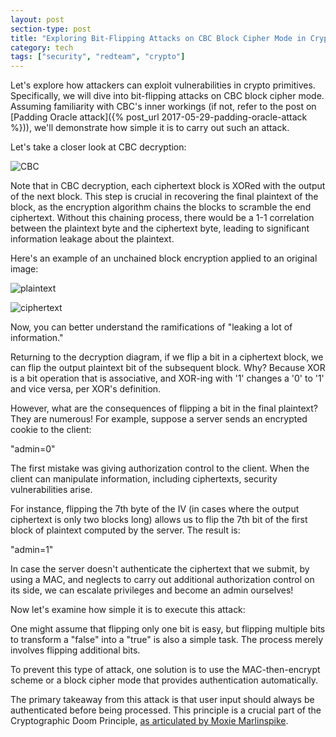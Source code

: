 ```yaml
---
layout: post
section-type: post
title: "Exploring Bit-Flipping Attacks on CBC Block Cipher Mode in Cryptography"
category: tech
tags: ["security", "redteam", "crypto"]
---
```


Let's explore how attackers can exploit vulnerabilities in crypto primitives. Specifically, we will dive into bit-flipping attacks on CBC block cipher mode.
Assuming familiarity with CBC's inner workings (if not, refer to the post on [Padding Oracle attack]({% post_url 2017-05-29-padding-oracle-attack %})), we'll demonstrate how simple it is to carry out such an attack.

Let's take a closer look at CBC decryption:

![CBC](https://upload.wikimedia.org/wikipedia/commons/6/66/Cbc_decryption.png)

Note that in CBC decryption, each ciphertext block is XORed with the output of the next block. This step is crucial in recovering the final plaintext of the block, as the encryption algorithm chains the blocks to scramble the end ciphertext. Without this chaining process, there would be a 1-1 correlation between the plaintext byte and the ciphertext byte, leading to significant information leakage about the plaintext.

Here's an example of an unchained block encryption applied to an original image:

![plaintext](https://upload.wikimedia.org/wikipedia/commons/5/56/Tux.jpg)

![ciphertext](https://upload.wikimedia.org/wikipedia/commons/f/f0/Tux_ecb.jpg)

Now, you can better understand the ramifications of "leaking a lot of information."

Returning to the decryption diagram, if we flip a bit in a ciphertext block, we can flip the output plaintext bit of the subsequent block. Why? Because XOR is a bit operation that is associative, and XOR-ing with '1' changes a '0' to '1' and vice versa, per XOR's definition.

However, what are the consequences of flipping a bit in the final plaintext? They are numerous! For example, suppose a server sends an encrypted cookie to the client:

"admin=0"

The first mistake was giving authorization control to the client. When the client can manipulate information, including ciphertexts, security vulnerabilities arise.

For instance, flipping the 7th byte of the IV (in cases where the output ciphertext is only two blocks long) allows us to flip the 7th bit of the first block of plaintext computed by the server. The result is:

"admin=1"

In case the server doesn't authenticate the ciphertext that we submit, by using a MAC, and neglects to carry out additional authorization control on its side, we can escalate privileges and become an admin ourselves!

Now let's examine how simple it is to execute this attack:

<script src="https://gist.github.com/le4ker/2eceadbd3f64bf62d252f720bbb226d3.js"></script>

One might assume that flipping only one bit is easy, but flipping multiple bits to transform a "false" into a "true" is also a simple task. The process merely involves flipping additional bits.

To prevent this type of attack, one solution is to use the MAC-then-encrypt scheme or a block cipher mode that provides authentication automatically.

The primary takeaway from this attack is that user input should always be authenticated before being processed. This principle is a crucial part of the Cryptographic Doom Principle, [as articulated by Moxie Marlinspike](https://moxie.org/blog/the-cryptographic-doom-principle/).
